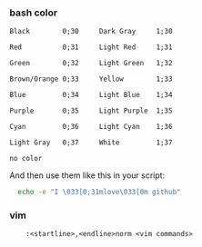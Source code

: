 ### bash color

    Black        0;30     Dark Gray     1;30

    Red          0;31     Light Red     1;31

    Green        0;32     Light Green   1;32

    Brown/Orange 0;33     Yellow        1;33

    Blue         0;34     Light Blue    1;34

    Purple       0;35     Light Purple  1;35

    Cyan         0;36     Light Cyan    1;36

    Light Gray   0;37     White         1;37
    
    no color     

And then use them like this in your script:

```bash
  echo -e "I \033[0;31mlove\033[0m github"
```


### vim
```
    :<startline>,<endline>norm <vim commands>
```
